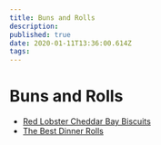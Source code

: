 ```yaml
---
title: Buns and Rolls
description:
published: true
date: 2020-01-11T13:36:00.614Z
tags:
---
```


# Buns and Rolls

- [Red Lobster Cheddar Bay Biscuits](red-lobster-cheddar-bay-biscuits)
- [The Best Dinner Rolls](the-best-dinner-rolls)
